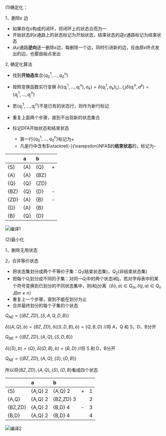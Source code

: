 (1)确定化：

1，删除$\varepsilon$ 边

- 如果存在$\varepsilon$构成的闭环，将闭环上的状态合而为一
- 开始状态的$\varepsilon$通路上的状态标记为开始状态，结束状态的逆$\varepsilon$通路标记为结束状态
- 从$\varepsilon$通路**逆向**逐一删除$\varepsilon$边，每删除一个边，同时引进新的边，反由原$\varepsilon$终点发出的边，也要由始点发出

2, 确定化算法

- 找到**开始态**集合$\{q_0^1,...,q_0^n\}$
- 按照变换函数实行变换 $\delta(\{q_i^1,...,q_i^n\},a_k)=\delta(q_i^1,a_k)\bigcup...\bigcup\delta(q_i^n,a^k)=\{q_j^1,...,q_j^n\}$

- 若$\{q_j^1,...,q_j^n\}$不是已有的状态行，则作为新行标记
- 重复上面两个步骤，直到不出现新的状态集合
- 标记DFA开始状态和结束状态
  - 第一行$\{q_0^1,...,q_0^n\}$标记为+
  - 凡是行中含有$\stackrel{-}{\varepsilon}NFA$的**结束状态**的，标记为-



|      | a    | b    |      |
| ---- | :--- | :--- | ---- |
| {S}  | {A}  | {Q}  | +    |
| {A}  | {A}  | {BZ} |      |
| {Q}  | {Q}  | {ZD} |      |
| {BZ} | {Q}  | {D}  | -    |
| {ZD} | {A}  | {B}  | -    |
| {D}  | {A}  | {B}  |      |
| {B}  | {Q}  | {D}  |      |

![编译1](F:\课程资料\编译原理\作业\有限自动机确定化和最小化\编译1.png)



(2)最小化

1，删除无用状态

2，合并等价状态

- 把状态集划分成两个不等价子集：$Q_1$(结束状态集)，$Q_2$(非结束状态集)
- 把每个$Q_i$划分成不同的子集：对同一$Q_i$中的两个状态i和j，若对字母表中的某个符号变换到已划分的不同状态集中，则i和j分离（$\delta(i,a)\in Q_m,\delta(j,a)\in Q_n 且 m\neq n$）
- 重复上一个步骤，直到不能在划分为止
- 合并最终划分的每个子集的个状态



$Q_{NE} = \{\{BZ,ZD\},\{S,A,Q,D,B\}\}$

$\delta(\{A,Q\},b) = \{BZ,ZD\},\delta(\{S,D,B\},b) = \{Q,B,D\}$  //将 A，Q 和 S，D，B分开

$Q_{NE} = \{\{BZ,ZD\},\{A,Q\},\{S,D,B\}\}$

$\delta(\{S\},b) = \{Q\}, \delta(\{D,B\},b) = \{B,D\}$ //将 S 和 D，B分开

$Q_{NE} = \{\{BZ,ZD\},\{A,Q\},\{S\},\{D,B\}\}$



所以将$\{BZ,ZD\},\{A,Q\},\{S\},\{D,B\}$看成四个状态 

|         | a       | b         |      |      |
| ------- | :------ | :-------- | ---- | ---- |
| {S}     | {A,Q} 2 | {A,Q} 2   | +    | 1    |
| {A,Q}   | {A,Q} 2 | {BZ,ZD} 3 |      | 2    |
| {BZ,ZD} | {A,Q} 2 | {B,D} 4   | -    | 3    |
| {B,D}   | {A,Q} 2 | {B,D} 4   |      | 4    |

![编译2](F:\课程资料\编译原理\作业\有限自动机确定化和最小化\编译2.png)




